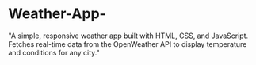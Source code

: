 # Weather-App-
"A simple, responsive weather app built with HTML, CSS, and JavaScript. Fetches real-time data from the OpenWeather API to display temperature and conditions for any city."
